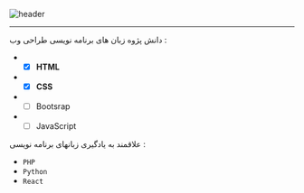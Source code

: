 
![header](https://github.com/Mahmoud-Sj/Mahmoud-Sj/assets/165766357/bbdaf4e1-8dd9-40f0-b465-bda133daf057)

  
  
  ---

 دانش پژوه زبان های برنامه نویسی طراحی وب :

- - [x] **HTML**
- - [x] **CSS**
- - [ ] Bootsrap        
- - [ ] JavaScript

 علاقمند به یادگیری زبانهای برنامه نویسی :
 - `PHP`
 - `Python`
 - `React`
